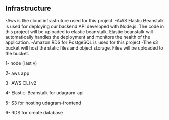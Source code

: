 ## Infrastructure
-Aws is the cloud infrastruture used for this project.
-AWS Elastic Beanstalk is used for deploying our backend API developed with Node.js. The code in this project will be uploaded to elastic beanstalk. 
 Elastic beanstalk will automatically handles the deployment and monitors the health of the application.
-Amazon RDS for PostgeSQL is used for this project 
-The s3 bucket will host the static files and object storage. Files will be uploaded to the bucket.

1- node (last v)

2- aws app

3- AWS CLI v2

4- Elastic-Beanstalk for udagram-api

5- S3 for hosting udagram-frontend

6- RDS for create database
